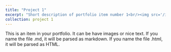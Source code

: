 ```yaml
---
title: "Project 1"
excerpt: "Short description of portfolio item number 1<br/><img src='/images/科创计划2.png'>"
collection: project 1
---
```


This is an item in your portfolio. It can be have images or nice text. If you name the file .md, it will be parsed as markdown. If you name the file .html, it will be parsed as HTML. 
